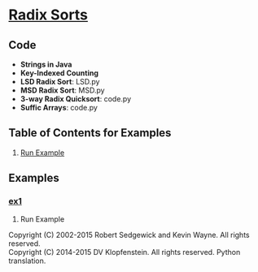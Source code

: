 # [Radix Sorts](http://algs4.cs.princeton.edu/51radix)

## Code
  * **Strings in Java**
  * **Key-Indexed Counting**
  * **LSD Radix Sort**: LSD.py
  * **MSD Radix Sort**: MSD.py
  * **3-way Radix Quicksort**: code.py
  * **Suffic Arrays**: code.py

## Table of Contents for Examples
  1. [Run Example](#ex1)

## Examples 
### [ex1](#table-of-contents-for-examples)
1. Run Example

Copyright (C) 2002-2015 Robert Sedgewick and Kevin Wayne.  All rights reserved.    
Copyright (C) 2014-2015 DV Klopfenstein. All rights reserved. Python translation.
